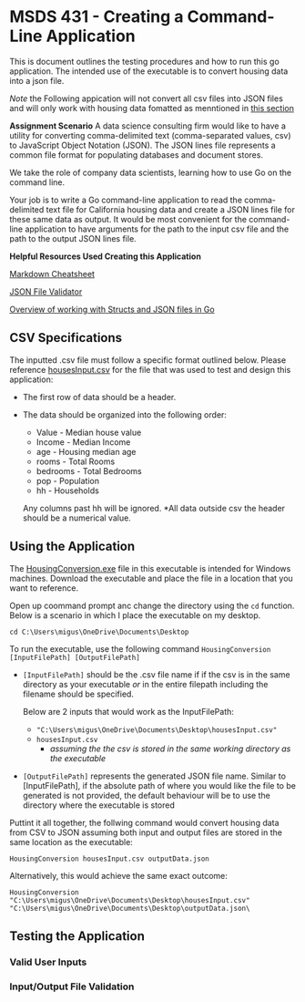 # MSDS 431 - Creating a Command-Line Application
This is document outlines the testing procedures and how to run this go application. The intended use of the executable is to convert housing data into a json file.

*Note* the Following appication will not convert all csv files into JSON files and will only work with housing data fomatted as menntioned in [this section](#CSV-Specifications)



**Assignment Scenario**
A data science consulting firm would like to have a utility for converting comma-delimited text (comma-separated values, csv) to JavaScript Object Notation (JSON).  The JSON lines file represents a common file format for populating databases and document stores.

We take the role of company data scientists, learning how to use Go on the command line.

Your job is to write a Go command-line application to read the comma-delimited text file for California housing data and create a JSON lines file for these same data as output. It would be most convenient for the command-line application to have arguments for the path to the input csv file and the path to the output JSON lines file. 

**Helpful Resources Used Creating this Application**

[Markdown Cheatsheet](https://github.com/adam-p/markdown-here/wiki/Markdown-Cheatsheet#links)

[JSON File Validator](https://jsonlint.com/)

[Overview of working with Structs and JSON files in Go](https://www.sohamkamani.com/golang/json/#structured-data-decoding-json-into-structs)

## CSV Specifications
The inputted .csv file must follow a specific format outlined below. Please reference [housesInput.csv](housesInput.csv) for the file that was used to test and design this application:
* The first row of data should be a header.
* The data should be organized into the following order:
  
  * Value - Median house value
  * Income - Median Income
  * age - Housing median age
  * rooms - Total Rooms
  * bedrooms - Total Bedrooms
  * pop - Population
  * hh - Households
  
  Any columns past hh will be ignored.
*All data outside csv the header should be a numerical value.

## Using the Application
The [HousingConversion.exe](HousingConversion.exe) file in this executable is intended for Windows machines. Download the executable and place the file in a location that you want to reference.

Open up coommand prompt anc change the directory using the ```cd``` function. Below is a scenario in which I place the executable on my desktop.

```
cd C:\Users\migus\OneDrive\Documents\Desktop
```
To run the executable, use the following command ```HousingConversion [InputFilePath] [OutputFilePath]```
* ```[InputFilePath]``` should be the .csv file name if if the csv is in the same directory as your executable _or_ in the entire filepath including the filename should be specified.

  Below are 2 inputs that would work as the InputFilePath:
  * ```"C:\Users\migus\OneDrive\Documents\Desktop\housesInput.csv"```
  * ```housesInput.csv```
    * _assuming the the csv is stored in the same working directory as the executable_
* ```[OutputFilePath]``` represents the generated JSON file name. Similar to [InputFilePath], if the absolute path of where you would like the file to be generated is not provided, the default behaviour will be to use the directory where the executable is stored

Puttint it all together, the follwing command would convert housing data from CSV to JSON assuming both input and output files are stored in the same location as the executable:

```HousingConversion housesInput.csv outputData.json```

Alternatively, this would achieve the same exact outcome:

```HousingConversion "C:\Users\migus\OneDrive\Documents\Desktop\housesInput.csv" "C:\Users\migus\OneDrive\Documents\Desktop\outputData.json\```

## Testing the Application
### Valid User Inputs
### Input/Output File Validation

